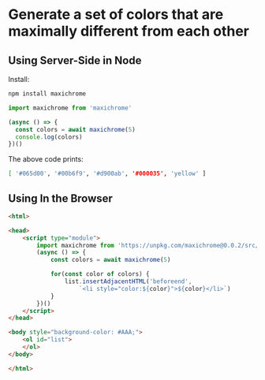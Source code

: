 # Generate a set of colors that are maximally different from each other

## Using Server-Side in Node

Install:

```sh
npm install maxichrome
```

```js
import maxichrome from 'maxichrome'

(async () => {
  const colors = await maxichrome(5)
  console.log(colors)
})()
```

The above code prints:

```sh
[ '#065d00', '#00b6f9', '#d900ab', '#000035', 'yellow' ]
```

## Using In the Browser

```html
<html>

<head>
    <script type="module">
        import maxichrome from 'https://unpkg.com/maxichrome@0.0.2/src/web/index.js?module'
        (async () => {
            const colors = await maxichrome(5)

            for(const color of colors) {
                list.insertAdjacentHTML('beforeend',
                    `<li style="color:${color}">${color}</li>`)
            }
        })()
    </script>
</head>

<body style="background-color: #AAA;">
    <ol id="list">
    </ol>
</body>

</html>
```
